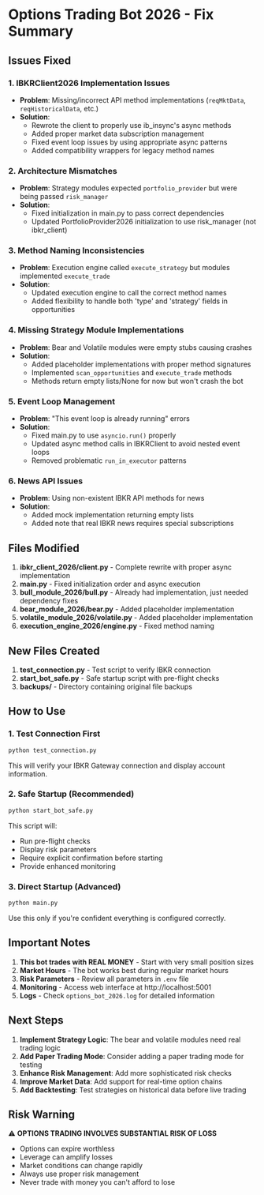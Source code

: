 # Options Trading Bot 2026 - Fix Summary

## Issues Fixed

### 1. **IBKRClient2026 Implementation Issues**
- **Problem**: Missing/incorrect API method implementations (`reqMktData`, `reqHistoricalData`, etc.)
- **Solution**: 
  - Rewrote the client to properly use ib_insync's async methods
  - Added proper market data subscription management
  - Fixed event loop issues by using appropriate async patterns
  - Added compatibility wrappers for legacy method names

### 2. **Architecture Mismatches**
- **Problem**: Strategy modules expected `portfolio_provider` but were being passed `risk_manager`
- **Solution**: 
  - Fixed initialization in main.py to pass correct dependencies
  - Updated PortfolioProvider2026 initialization to use risk_manager (not ibkr_client)

### 3. **Method Naming Inconsistencies**
- **Problem**: Execution engine called `execute_strategy` but modules implemented `execute_trade`
- **Solution**: 
  - Updated execution engine to call the correct method names
  - Added flexibility to handle both 'type' and 'strategy' fields in opportunities

### 4. **Missing Strategy Module Implementations**
- **Problem**: Bear and Volatile modules were empty stubs causing crashes
- **Solution**: 
  - Added placeholder implementations with proper method signatures
  - Implemented `scan_opportunities` and `execute_trade` methods
  - Methods return empty lists/None for now but won't crash the bot

### 5. **Event Loop Management**
- **Problem**: "This event loop is already running" errors
- **Solution**: 
  - Fixed main.py to use `asyncio.run()` properly
  - Updated async method calls in IBKRClient to avoid nested event loops
  - Removed problematic `run_in_executor` patterns

### 6. **News API Issues**
- **Problem**: Using non-existent IBKR API methods for news
- **Solution**: 
  - Added mock implementation returning empty lists
  - Added note that real IBKR news requires special subscriptions

## Files Modified

1. **ibkr_client_2026/client.py** - Complete rewrite with proper async implementation
2. **main.py** - Fixed initialization order and async execution
3. **bull_module_2026/bull.py** - Already had implementation, just needed dependency fixes
4. **bear_module_2026/bear.py** - Added placeholder implementation
5. **volatile_module_2026/volatile.py** - Added placeholder implementation
6. **execution_engine_2026/engine.py** - Fixed method naming

## New Files Created

1. **test_connection.py** - Test script to verify IBKR connection
2. **start_bot_safe.py** - Safe startup script with pre-flight checks
3. **backups/** - Directory containing original file backups

## How to Use

### 1. Test Connection First
```bash
python test_connection.py
```
This will verify your IBKR Gateway connection and display account information.

### 2. Safe Startup (Recommended)
```bash
python start_bot_safe.py
```
This script will:
- Run pre-flight checks
- Display risk parameters
- Require explicit confirmation before starting
- Provide enhanced monitoring

### 3. Direct Startup (Advanced)
```bash
python main.py
```
Use this only if you're confident everything is configured correctly.

## Important Notes

1. **This bot trades with REAL MONEY** - Start with very small position sizes
2. **Market Hours** - The bot works best during regular market hours
3. **Risk Parameters** - Review all parameters in `.env` file
4. **Monitoring** - Access web interface at http://localhost:5001
5. **Logs** - Check `options_bot_2026.log` for detailed information

## Next Steps

1. **Implement Strategy Logic**: The bear and volatile modules need real trading logic
2. **Add Paper Trading Mode**: Consider adding a paper trading mode for testing
3. **Enhance Risk Management**: Add more sophisticated risk checks
4. **Improve Market Data**: Add support for real-time option chains
5. **Add Backtesting**: Test strategies on historical data before live trading

## Risk Warning

⚠️ **OPTIONS TRADING INVOLVES SUBSTANTIAL RISK OF LOSS**
- Options can expire worthless
- Leverage can amplify losses
- Market conditions can change rapidly
- Always use proper risk management
- Never trade with money you can't afford to lose 
